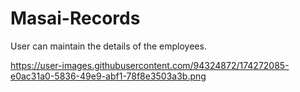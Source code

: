 # Masai-Records
User can maintain the details of the employees.

https://user-images.githubusercontent.com/94324872/174272085-e0ac31a0-5836-49e9-abf1-78f8e3503a3b.png
